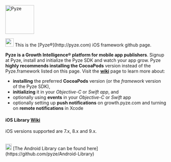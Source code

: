 <a href="http://pyze.com" target="_Pyze"><img src="http://pyze.com/images/pyze-horizontal-color-RGB.svg" height="90" alt="Pyze"/></a>

<img src="http://pyze.com/images/apple.svg" height="26" />
This is the [Pyze&reg;](http://pyze.com) iOS framework github page.  

**Pyze is a Growth Intelligence&reg; platform for mobile app publishers**. Signup at Pyze, install and initialize the Pyze SDK and watch your app grow.  Pyze **highly recommends installing the CocoaPods** version instead of the Pyze.framework listed on this page.  Visit the **<a href="https://github.com/pyze/iOS-Library/wiki" target="wiki">wiki</a>** page to learn more about: 

* **installing** the preferred **CocoaPods** version (or the *framework* version of the Pyze SDK), 
* **initializing** it in your *Objective-C* or *Swift app*, and 
* optionally using **events** in your *Objective-C* or *Swift* app
* optionally setting up **push notifications** on growth.pyze.com and turning on **remote notifications** in Xcode 

#### iOS Library <a href="https://github.com/pyze/iOS-Library/wiki" target="wiki">Wiki</a>

iOS versions supported are 7.x, 8.x and 9.x.

<br>

<img src="http://pyze.com/images/android.svg" height="20" />
[The Android Library can be found here] (https://github.com/pyze/Android-Library)
